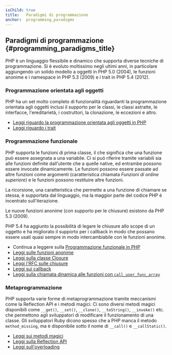 ```yaml
---
isChild: true
title:   Paradigmi di programmazione
anchor:  programming_paradigms
---
```


## Paradigmi di programmazione {#programming_paradigms_title}

PHP è un linguaggio flessibile e dinamico che supporta diverse tecniche di
programmazione. Si è evoluto moltissimo negli ultimi anni, in particolare
aggiungendo un solido modello a oggetti in PHP 5.0 (2004), le funzioni anonime e
i namespace in PHP 5.3 (2009) e i trait in PHP 5.4 (2012).

### Programmazione orientata agli oggetti

PHP ha un set molto completo di funzionalità riguardanti la programmazione
orientata agli oggetti inclusi il supporto per le classi, le classi astratte, le
interfacce, l'ereditarietà, i costruttori, la clonazione, le eccezioni e altro.

* [Leggi riguardo la programmazione orientata agli oggetti in PHP][oop]
* [Leggi riguardo i trait][traits]

### Programmazione funzionale

PHP supporta le funzioni di prima classe, il che significa che una funzione può
essere assegnata a una variabile. Ci si può riferire tramite variabili sia alle
funzioni definite dall'utente che a quelle native, ed entrambe possono essere
invocate dinamicamente. Le funzioni possono essere passate ad altre funzioni
come argomenti (caratteristica chiamata _Funzioni di ordine superiore_) e le
funzioni possono restituire altre funzioni.

La ricorsione, una caratteristica che permette a una funzione di chiamare se
stessa, è supportata dal linguaggio, ma la maggior parte del codice PHP è
incentrato sull'iterazione.

Le nuove funzioni anonime (con supporto per le chiusure) esistono da PHP 5.3
(2009).

PHP 5.4 ha aggiunto la possibilità di legare le chiusure allo scope di un
oggetto e ha migliorato il supporto per i callback in modo che possano essere
usati quasi sempre in modo intercambiabile con le funzioni anonime.

* Continua a leggere sulla [Programmazione funzionale in PHP](/pages/Functional-Programming.html)
* [Leggi sulle funzioni anonime][anonymous-functions]
* [Leggi sulla classe Closure][closure-class]
* [Leggi l'RFC sulle chiusure][closures-rfc]
* [Leggi sui callback][callables]
* [Leggi sulla chiamata dinamica alle funzioni con `call_user_func_array`][call-user-func-array]

### Metaprogrammazione

PHP supporta varie forme di metaprogrammazione tramite meccanismi come la
Reflection API e i metodi magici. Ci sono diversi metodi magici disponibili come
`__get()`, `__set()`, `__clone()`, `__toString()`, `__invoke()` etc. che
permettono agli sviluppatori di modificare il funzionamento di una classe. Gli
sviluppatori Ruby dicono spesso che a PHP manca il metodo `method_missing`, ma è
disponibile sotto il nome di `__call()` e `__callStatic()`.

* [Leggi sui metodi magici][magic-methods]
* [Leggi sulla Reflection API][reflection]
* [Leggi sull'overloading][overloading]

[oop]: http://php.net/language.oop5
[traits]: http://php.net/language.oop5.traits
[anonymous-functions]: http://php.net/functions.anonymous
[closure-class]: http://php.net/class.closure
[closures-rfc]: https://wiki.php.net/rfc/closures
[callables]: http://php.net/language.types.callable
[call-user-func-array]: http://php.net/function.call-user-func-array
[magic-methods]: http://php.net/language.oop5.magic
[reflection]: http://php.net/intro.reflection
[overloading]: http://php.net/language.oop5.overloading

